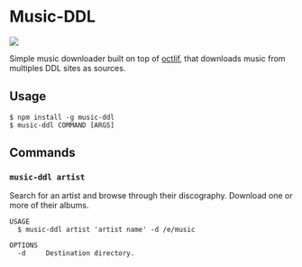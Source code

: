 Music-DDL
========

![](https://i.imgur.com/y8kpZXo.png)

Simple music downloader built on top of [octlif](https://github.com/oclif/oclif), that downloads music from multiples DDL sites as sources.

## Usage 

```sh-session
$ npm install -g music-ddl
$ music-ddl COMMAND [ARGS]
```

## Commands

### `music-ddl artist`

Search for an artist and browse through their discography. Download one or more of their albums.

```
USAGE
  $ music-ddl artist 'artist name' -d /e/music

OPTIONS
  -d     Destination directory.
```
